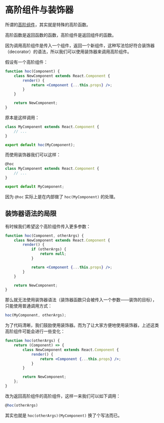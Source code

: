 # 高阶组件与装饰器

所谓的[高阶组件](https://reactjs.org/docs/higher-order-components.html)，其实就是特殊的高阶函数。

高阶函数是返回函数的函数，高阶组件是返回组件的函数。

因为调用高阶组件是传入一个组件，返回一个新组件，这种写法恰好符合装饰器（decorator）的语法，所以我们可以使用装饰器来调用高阶组件。

假设有一个高阶组件：

```jsx
function hoc(Component) {
    class NewComponent extends React.Component {
        render() {
            return <Component {...this.props} />;
        }
    }

    return NewComponent;
}
```

原本是这样调用：

```js
class MyComponent extends React.Component {
    // ...
}

export default hoc(MyComponent);
```

而使用装饰器我们可以这样：

```js
@hoc
class MyComponent extends React.Component {
    // ...
}

export default MyComponent;
```

因为 `@hoc` 实际上是在内部做了 `hoc(MyComponent)` 的处理。

## 装饰器语法的局限

有时候我们希望这个高阶组件传入更多参数：

```jsx
function hoc(Component, otherArgs) {
    class NewComponent extends React.Component {
        render() {
        	if (otherArgs) {
        		return null;
        	}

            return <Component {...this.props} />;
        }
    }

    return NewComponent;
}
```

那么就无法使用装饰器语法（装饰器函数只会被传入一个参数——装饰的目标），只能使用普通调用方式：

```js
hoc(MyComponent, otherArgs);
```

为了代码清晰，我们鼓励使用装饰器。而为了让大家方便地使用装饰器，上述这类高阶组件可能会进行一些变化：

```jsx
function hoc(otherArgs) {
    return (Component) => {
    	class NewComponent extends React.Component {
    	    render() {
    	        return <Component {...this.props} />;
    	    }
    	}

    	return NewComponent;
    };
}
```

改为返回高阶组件的高阶组件，这样一来我们可以如下调用：

```js
@hoc(otherArgs)
```

其实也就是 `hoc(otherArgs)(MyComponent)` 换了个写法而已。